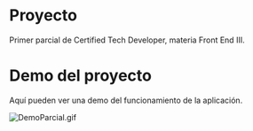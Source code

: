 # Proyecto

Primer parcial de Certified Tech Developer, materia Front End III.

# Demo del proyecto

Aquí pueden ver una demo del funcionamiento de la aplicación.

![DemoParcial.gif](https://raw.githubusercontent.com/Frontend-III/entregable-frontend-3-junio22/main/DemoParcial.gif)
